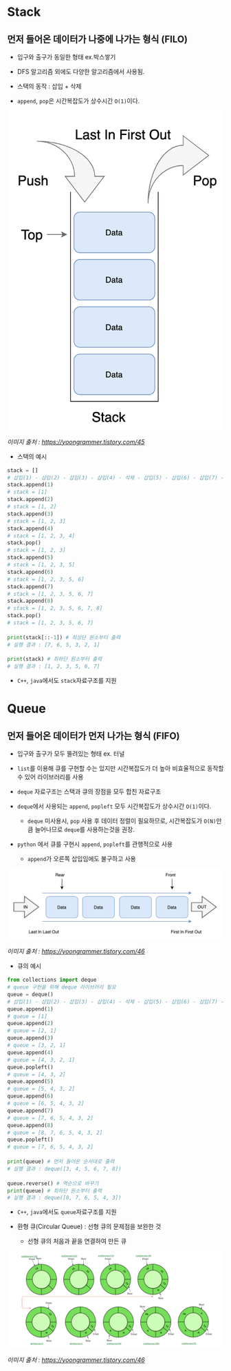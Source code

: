 # Stack
## 먼저 들어온 데이터가 나중에 나가는 형식 (FILO)
- 입구와 출구가 동일한 형태 ex.박스쌓기

- DFS 알고리즘 외에도 다양한 알고리즘에서 사용됨.

- 스택의 동작 : 삽입 + 삭제
- `append`, `pop`은 시간복잡도가 상수시간 `O(1)`이다.

![stack](./assets/stack.png)

*이미지 출처 : https://yoongrammer.tistory.com/45*

- 스택의 예시
```python
stack = []
# 삽입(1) - 삽입(2) - 삽입(3) - 삽입(4) - 삭제 - 삽입(5) - 삽입(6) - 삽입(7) - 삽입(8) - 삭제()
stack.append(1)
# stack = [1]
stack.append(2)
# stack = [1, 2]
stack.append(3)
# stack = [1, 2, 3]
stack.append(4)
# stack = [1, 2, 3, 4]
stack.pop()
# stack = [1, 2, 3]
stack.append(5)
# stack = [1, 2, 3, 5]
stack.append(6)
# stack = [1, 2, 3, 5, 6]
stack.append(7)
# stack = [1, 2, 3, 5, 6, 7]
stack.append(8)
# stack = [1, 2, 3, 5, 6, 7, 8]
stack.pop()
# stack = [1, 2, 3, 5, 6, 7]

print(stack[::-1]) # 최상단 원소부터 출력
# 실행 결과 : [7, 6, 5, 3, 2, 1]

print(stack) # 최하단 원소부터 출력
# 실행 결과 : [1, 2, 3, 5, 6, 7]
```

- `C++`, `java`에서도 `stack`자료구조를 지원

# Queue
## 먼저 들어온 데이터가 먼저 나가는 형식 (FIFO)
- 입구와 출구가 모두 뚤려있는 형태 ex. 터널

- `list`를 이용해 큐를 구현할 수는 있지만 시간복잡도가 더 높아 비효율적으로 동작할 수 있어 라이브러리를 사용
- `deque` 자료구조는 스택과 큐의 장점을 모두 합친 자료구조 
- `deque`에서 사용되는 `append`, `popleft` 모두 시간복잡도가 상수시간 `O(1)`이다.
    - `deque` 미사용시, `pop` 사용 후 데이터 정렬이 필요하므로, 시간복잡도가 `O(N)`만큼 늘어나므로 `deque`를 사용하는것을 권장.
- `python` 에서 큐를 구현시 `append`, `popleft`를 관행적으로 사용
    - `append`가 오른쪽 삽입임에도 불구하고 사용

![queue](./assets/queue.png)

*이미지 출처 : https://yoongrammer.tistory.com/46*

- 큐의 예시
```python
from collections import deque
# queue 구현을 위해 deque 라이브러리 필요
queue = deque()
# 삽입(1) - 삽입(2) - 삽입(3) - 삽입(4) - 삭제 - 삽입(5) - 삽입(6) - 삽입(7) - 삽입(8) - 삭제()
queue.append(1)
# queue = [1]
queue.append(2)
# queue = [2, 1]
queue.append(3)
# queue = [3, 2, 1]
queue.append(4)
# queue = [4, 3, 2, 1]
queue.popleft()
# queue = [4, 3, 2]
queue.append(5)
# queue = [5, 4, 3, 2]
queue.append(6)
# queue = [6, 5, 4, 3, 2]
queue.append(7)
# queue = [7, 6, 5, 4, 3, 2]
queue.append(8)
# queue = [8, 7, 6, 5, 4, 3, 2]
queue.popleft()
# queue = [7, 6, 5, 4, 3, 2]

print(queue) # 먼저 들어온 순서대로 출력
# 실행 결과 : deque([3, 4, 5, 6, 7, 8])

queue.reverse() # 역순으로 바꾸기
print(queue) # 최하단 원소부터 출력
# 실행 결과 : deque([8, 7, 6, 5, 4, 3])
```
- `C++`, `java`에서도 `queue`자료구조를 지원

- 환형 큐(Circular Queue) : 선형 큐의 문제점을 보완한 것
    - 선형 큐의 처음과 끝을 연결하여 만든 큐

![stack](./assets/Circular_Queue.png)

*이미지 출처 : https://yoongrammer.tistory.com/46*
    